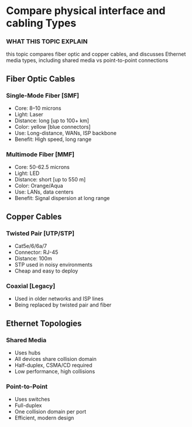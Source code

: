 # Compare physical interface and cabling Types 

### WHAT THIS TOPIC EXPLAIN 
this topic compares fiber optic and copper cables, and discusses Ethernet media types, including shared media vs point-to-point connections

## Fiber Optic Cables

### Single-Mode Fiber [SMF]
- Core: 8–10 microns
- Light: Laser
- Distance: long [up to 100+ km]
- Color: yellow [blue connectors]
- Use: Long-distance, WANs, ISP backbone 
- Benefit: High speed, long range

### Multimode Fiber [MMF]
- Core: 50-62.5 microns 
- Light: LED
- Distance: short [up to 550 m]
- Color: Orange/Aqua 
- Use: LANs, data centers
- Benefit: Signal dispersion at long range

## Copper Cables 

### Twisted Pair [UTP/STP]
- Cat5e/6/6a/7
- Connector: RJ-45
- Distance: 100m
- STP used in noisy environments
- Cheap and easy to deploy

### Coaxial [Legacy]
- Used in older networks and ISP lines
- Being replaced by twisted pair and fiber

## Ethernet Topologies

### Shared Media
- Uses hubs
- All devices share collision domain
- Half-duplex, CSMA/CD required
- Low performance, high collisions

### Point-to-Point
- Uses switches
- Full-duplex
- One collision domain per port
- Efficient, modern design